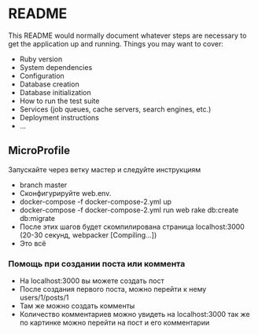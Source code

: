 
# README
This README would normally document whatever steps are necessary to get the
application up and running.
Things you may want to cover:
* Ruby version
* System dependencies
* Configuration
* Database creation
* Database initialization
* How to run the test suite
* Services (job queues, cache servers, search engines, etc.)
* Deployment instructions
* ...

## MicroProfile
Запускайте через ветку мастер и следуйте инструкциям
* branch master
* Сконфигурируйте web.env.
* docker-compose -f docker-compose-2.yml up
* docker-compose -f docker-compose-2.yml run web rake db:create db:migrate
* После этих шагов будет скомпилирована страница localhost:3000 (20-30 секунд, webpacker [Compiling...])
* Это всё

### Помощь при создании поста или коммента
* На localhost:3000 вы можете создать пост
* После создания первого поста, можно перейти к нему users/1/posts/1
* Там же можно создать комменты
* Количество комментариев можно увидеть на localhost:3000 так же по картинке можно перейти на пост и его комментарии    
